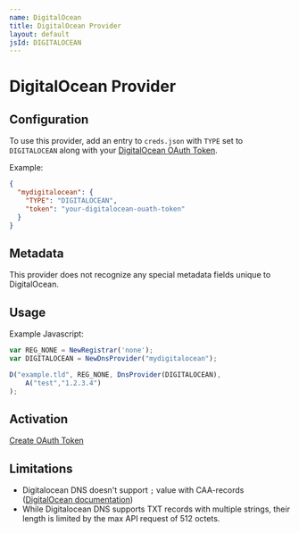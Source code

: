 ```yaml
---
name: DigitalOcean
title: DigitalOcean Provider
layout: default
jsId: DIGITALOCEAN
---
```

# DigitalOcean Provider

## Configuration

To use this provider, add an entry to `creds.json` with `TYPE` set to `DIGITALOCEAN`
along with your [DigitalOcean OAuth Token](https://cloud.digitalocean.com/settings/applications).

Example:

```json
{
  "mydigitalocean": {
    "TYPE": "DIGITALOCEAN",
    "token": "your-digitalocean-ouath-token"
  }
}
```

## Metadata
This provider does not recognize any special metadata fields unique to DigitalOcean.

## Usage
Example Javascript:

```js
var REG_NONE = NewRegistrar('none');
var DIGITALOCEAN = NewDnsProvider("mydigitalocean");

D("example.tld", REG_NONE, DnsProvider(DIGITALOCEAN),
    A("test","1.2.3.4")
);
```

## Activation
[Create OAuth Token](https://cloud.digitalocean.com/settings/applications)

## Limitations

- Digitalocean DNS doesn't support `;` value with CAA-records ([DigitalOcean documentation](https://www.digitalocean.com/docs/networking/dns/how-to/create-caa-records/))
- While Digitalocean DNS supports TXT records with multiple strings,
  their length is limited by the max API request of 512 octets.
